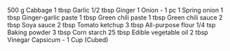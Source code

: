 500 g Cabbage
1 tbsp Garlic
1/2 tbsp Ginger
1 Onion - 1 pc
1 Spring onion
1 tbsp Ginger-garlic paste
1 tbsp Green chili paste
1 tbsp Green chili sauce
2 tbsp Soya sauce
2 tbsp Tomato ketchup
3 tbsp All-purpose flour
1/4 tsp Baking powder
3 tbsp Corn starch
25 tbsp Edible vegetable oil
2 tbsp Vinegar
Capsicum - 1 Cup (Cubed)










